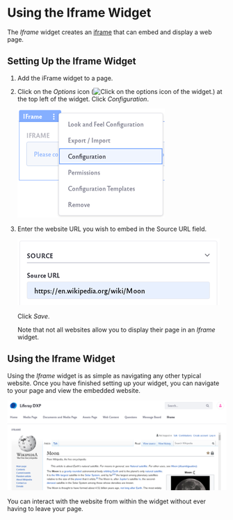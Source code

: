 # Using the Iframe Widget

The *Iframe* widget creates an [iframe](https://www.w3schools.com/html/html_iframe.asp) that can embed and display a web page.

## Setting Up the Iframe Widget

1. Add the iFrame widget to a page. 

1. Click on the *Options* icon (![Click on the options icon of the widget.](../../images/icon-app-options.png)) at the top left of the widget. Click _Configuration_.

    ![Click on the configuration option.](iframe-widget/images/02.png)

1. Enter the website URL you wish to embed in the Source URL field. 

   ![Type the URL in the Source URL field.](iframe-widget/images/03.png)

   Click *Save*. 

   Note that not all websites allow you to display their page in an *Iframe* widget.

## Using the Iframe Widget

Using the *Iframe* widget is as simple as navigating any other typical website. Once you have finished setting up your widget, you can navigate to your page and view the embedded website.

![The embedded website is now visible in the widget.](iframe-widget/images/04.png)

You can interact with the website from within the widget without ever having to leave your page.

